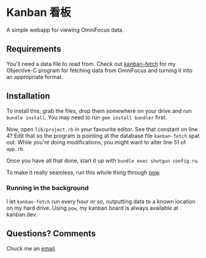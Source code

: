 # Kanban 看板

A simple webapp for viewing OmniFocus data.

## Requirements

You'll need a data file to read from. Check out [kanban-fetch](https://github.com/jyruzicka/kanban-fetch) for my Objective-C program for fetching data from OmniFocus and turning it into an appropriate format.

## Installation

To install this, grab the files, drop them somewhere on your drive and run `bundle install`. You may need to run `gem install bundler` first.

Now, open `lib/project.rb` in your favourite editor. See that constant on line 4? Edit that so the program is pointing at the database file `kanban-fetch` spat out. While you're doing modifications, you might want to alter line 51 of `app.rb`.

Once you have all that done, start it up with `bundle exec shotgun config.ru`.

To make it really seamless, run this whole thing through [pow](http://pow.cx/).

### Running in the background

I let `kanban-fetch` run every hour or so, outputting data to a known location on my hard drive. Using `pow`, my kanban board is always available at kanban.dev.

## Questions? Comments

Chuck me an [email](mailto:jan@1klb.com).